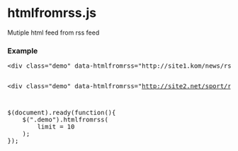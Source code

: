 # htmlfromrss.js
Mutiple html feed from rss feed

<h3>Example</h3>
<pre>&lt;div class="demo" data-htmlfromrss="http://site1.kom/news/rss"&gt;&lt;/div&gt;

&lt;div class="demo" data-htmlfromrss="http://site2.net/sport/rss.xml"&gt;&lt;/div&gt;</pre>
<pre>$(document).ready(function(){
    $(".demo").htmlfromrss(
        limit = 10
    );
});</pre>
